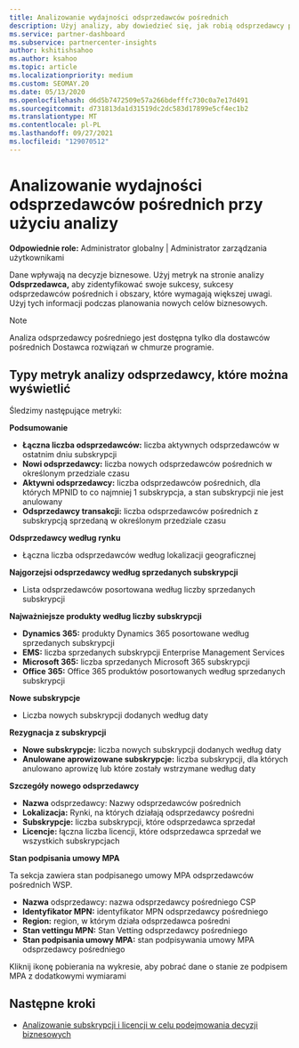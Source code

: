 ```yaml
---
title: Analizowanie wydajności odsprzedawców pośrednich
description: Użyj analizy, aby dowiedzieć się, jak robią odsprzedawcy pośredni, zarówno ich sukcesy, jak i obszary, które mogą wymagać większej uwagi.
ms.service: partner-dashboard
ms.subservice: partnercenter-insights
author: kshitishsahoo
ms.author: ksahoo
ms.topic: article
ms.localizationpriority: medium
ms.custom: SEOMAY.20
ms.date: 05/13/2020
ms.openlocfilehash: d6d5b7472509e57a266bdefffc730c0a7e17d491
ms.sourcegitcommit: d731813da1d31519dc2dc583d17899e5cf4ec1b2
ms.translationtype: MT
ms.contentlocale: pl-PL
ms.lasthandoff: 09/27/2021
ms.locfileid: "129070512"
---
```

# <a name="use-analytics-to-analyze-the-performance-of-your-indirect-resellers"></a>Analizowanie wydajności odsprzedawców pośrednich przy użyciu analizy

**Odpowiednie role:** Administrator globalny | Administrator zarządzania użytkownikami


Dane wpływają na decyzje biznesowe. Użyj metryk na stronie analizy **Odsprzedawca,** aby zidentyfikować swoje sukcesy, sukcesy odsprzedawców pośrednich i obszary, które wymagają większej uwagi. Użyj tych informacji podczas planowania nowych celów biznesowych.

> [!NOTE]
> Analiza odsprzedawcy pośredniego jest dostępna tylko dla dostawców pośrednich Dostawca rozwiązań w chmurze programie.

## <a name="types-of-reseller-analytics-metrics-you-can-view"></a>Typy metryk analizy odsprzedawcy, które można wyświetlić

Śledzimy następujące metryki:

**Podsumowanie**  
 - **Łączna liczba odsprzedawców:** liczba aktywnych odsprzedawców w ostatnim dniu subskrypcji  
 - **Nowi odsprzedawcy:** liczba nowych odsprzedawców pośrednich w określonym przedziale czasu  
 - **Aktywni odsprzedawcy:** liczba odsprzedawców pośrednich, dla których MPNID to co najmniej 1 subskrypcja, a stan subskrypcji nie jest anulowany  
 - **Odsprzedawcy transakcji:** liczba odsprzedawców pośrednich z subskrypcją sprzedaną w określonym przedziale czasu  

**Odsprzedawcy według rynku**  
 - Łączna liczba odsprzedawców według lokalizacji geograficznej  

**Najgorzejsi odsprzedawcy według sprzedanych subskrypcji**
 - Lista odsprzedawców posortowana według liczby sprzedanych subskrypcji  

**Najważniejsze produkty według liczby subskrypcji**  
 - **Dynamics 365:** produkty Dynamics 365 posortowane według sprzedanych subskrypcji  
 - **EMS:** liczba sprzedanych subskrypcji Enterprise Management Services  
 - **Microsoft 365:** liczba sprzedanych Microsoft 365 subskrypcji  
 - **Office 365:** Office 365 produktów posortowanych według sprzedanych subskrypcji  

**Nowe subskrypcje**  
 - Liczba nowych subskrypcji dodanych według daty  

**Rezygnacja z subskrypcji**  
 - **Nowe subskrypcje:** liczba nowych subskrypcji dodanych według daty  
 - **Anulowane aprowizowane subskrypcje:** liczba subskrypcji, dla których anulowano aprowizę lub które zostały wstrzymane według daty  

**Szczegóły nowego odsprzedawcy**  
 - **Nazwa** odsprzedawcy: Nazwy odsprzedawców pośrednich  
 - **Lokalizacja:** Rynki, na których działają odsprzedawcy pośredni  
 - **Subskrypcje:** liczba subskrypcji, które odsprzedawca sprzedał  
 - **Licencje:** łączna liczba licencji, które odsprzedawca sprzedał we wszystkich subskrypcjach  

**Stan podpisania umowy MPA**

Ta sekcja zawiera stan podpisanego umowy MPA odsprzedawców pośrednich WSP.

 - **Nazwa** odsprzedawcy: nazwa odsprzedawcy pośredniego CSP
 - **Identyfikator MPN:** identyfikator MPN odsprzedawcy pośredniego
 - **Region:** region, w którym działa odsprzedawca pośredni
 - **Stan vettingu MPN:** Stan Vetting odsprzedawcy pośredniego
 - **Stan podpisania umowy MPA:** stan podpisywania umowy MPA odsprzedawcy pośredniego

Kliknij ikonę pobierania na wykresie, aby pobrać dane o stanie ze podpisem MPA z dodatkowymi wymiarami
  
## <a name="next-steps"></a>Następne kroki

- [Analizowanie subskrypcji i licencji w celu podejmowania decyzji biznesowych](analyze-subscriptions-licenses.md)